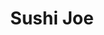 ---
layout: place
title: "Sushi Joe"
permalink: /florida/doral/sushi-joe.html
stateAbbr: FL
stateName: Florida
cityName: Doral
seo:
  name: "Sushi Joe"
  type: Restaurant
  links: null
description: "Sushi Joe serves delicious sushi in Doral, Florida. Try fresh Japanese dishes for a great dining experience. "
place_id: ChIJe_xDVVi52YgRFG_0CHW-lDM
photos:
  - name: >-
      places/ChIJe_xDVVi52YgRFG_0CHW-lDM/photos/AeeoHcL6UrD3gktdVmhIIenNIJ2VAZSwl00V3mKsq5_trT6IdDKQBujH15h2xBt7NyaDr5FHKszugwFhTc3z61494hgFgOm82hr0-DOo3VhR2QoXjCv2Zpz5smkxaUOv12MMdYX6HW18wKIsiZGrxByOnkhZWoB2bQiDekmfKFu2La07gUWgNNvKatwpxAXZyRFbVr_OiA9l9aYixGf9_h1tMupeSE5pnDcAXRywSicptLYmT7vkipZyEU5mX_ipH8Lwy6BZXZQab7vLpNQPuSmmO5HB12lW12hKnTcXvLArw7gjPxljjfSOS15S8WtK5oHLht4B5Fpgxe11nJ7kGCc56Zx8VZOceIc0DCQ92qcwUi5_I6Fk21KJkPIrMDEX8gbYapmJaW0I-tD3H3VG0KK_8TptB-vCzr1jMdr1hdyZAic
    widthPx: 4000
    heightPx: 2992
    authorAttributions:
      - displayName: Ahmed Sabry
        uri: https://maps.google.com/maps/contrib/106537554764503339311
        photoUri: >-
          https://lh3.googleusercontent.com/a-/ALV-UjXdruwnNPDMCYwsoJaVpH0lIszE9_FTICo8lkvtsi1g9c6wSPs=s100-p-k-no-mo
    flagContentUri: >-
      https://www.google.com/local/imagery/report/?cb_client=maps_api_places.places_api&image_key=!1e10!2sCIHM0ogKEICAgICkvO-VGQ&hl=en-US
    googleMapsUri: >-
      https://www.google.com/maps/place//data=!3m4!1e2!3m2!1sCIHM0ogKEICAgICkvO-VGQ!2e10!4m2!3m1!1s0x88d9b9585543fc7b:0x3394be7508f46f14
  - name: >-
      places/ChIJe_xDVVi52YgRFG_0CHW-lDM/photos/AeeoHcLzV_8XNY6-RyIy-gfCPukzoMBoLV19uvcR9g1kdSw507gLP1YK5Gd9ziGhNG3_-erWh6y3JWLIb30Z0ampqIpbJ0V80GX09Zk8Fmewfs61M01eBmdbHOFyWajAE0k3CGsQsToNKurb6-wJvJG1oELGl6i5dxfjWjiHnx7dQzevA_OaZ5vQoqa0Q2Kn3qXqjo_2y-7pUmFvKSM_tP-vKTNO7tng7YQJ_EWjBgRDUF1a3rSIia4whm1HPWsUhlvBhoY4CfviFDDGb7DKJjUhnVQa9XKw3WCa81MC24dC8eQrn3LgH1XsmUaOHj8Eo7Qt50y6vASoiYiWCLahiIu7hnyHpdSml19JcIR6zaUhd7TrsgaB1DLkMR6ObfxtgFaWQFvq2acxA8w4tkyJrwdOeYgsf00NO5N2QeP9la-PMfpdNqM
    widthPx: 3024
    heightPx: 3024
    authorAttributions:
      - displayName: richard chwang
        uri: https://maps.google.com/maps/contrib/100831904611703465879
        photoUri: >-
          https://lh3.googleusercontent.com/a-/ALV-UjWXjya_wpkGjNT62UeKIcMCWV-UPsOV5tm-Nb3PvBDDPBEJrvv8KA=s100-p-k-no-mo
    flagContentUri: >-
      https://www.google.com/local/imagery/report/?cb_client=maps_api_places.places_api&image_key=!1e10!2sCIHM0ogKEICAgICWsoyXxwE&hl=en-US
    googleMapsUri: >-
      https://www.google.com/maps/place//data=!3m4!1e2!3m2!1sCIHM0ogKEICAgICWsoyXxwE!2e10!4m2!3m1!1s0x88d9b9585543fc7b:0x3394be7508f46f14
  - name: >-
      places/ChIJe_xDVVi52YgRFG_0CHW-lDM/photos/AeeoHcJC8tXxwGDNaLiWbRvhItXF5nuQN-y1lIhV5o6eZI1o2EWMXJUd9HTZmfPfDif8aequBNlrL8_NNKjhPSWMiGXJCIQUF0eJAK7VEQaMe1_q-4p_lqjYftdYwpK5cPozC510vWT_oeAYM5WMPF8itTPCJ95ovYwNIZmKLqMyXKy2CB2JUfLRJx5hxkoxARw73atxd6ve-QheJ5Bu7iqkY6c6NvKNz95xhwEm6CGvusB_INOah5l6wFJTbrvUzbvqmZ3853Oom-71Z_ZfOqyv6rQP655VUfYhdJFYUAMkOBsr4117LiV4Er5MHBbof1_S-ecvY9LXAIH1zwffIV8OAndBJ3KtrC0hKtAQvxr6nckmwYQ43c0oLyDX6PmRpD44L7S40_RWojp-UgAL1PWy73wWB1WmiZXmgmI8ZmjmTCCMjNnmj5Z9N28r2rh5BVKj
    widthPx: 3000
    heightPx: 4000
    authorAttributions:
      - displayName: richard chwang
        uri: https://maps.google.com/maps/contrib/100831904611703465879
        photoUri: >-
          https://lh3.googleusercontent.com/a-/ALV-UjWXjya_wpkGjNT62UeKIcMCWV-UPsOV5tm-Nb3PvBDDPBEJrvv8KA=s100-p-k-no-mo
    flagContentUri: >-
      https://www.google.com/local/imagery/report/?cb_client=maps_api_places.places_api&image_key=!1e10!2sCIABIhADycKzBSQLDGfjXkYAB0Uk&hl=en-US
    googleMapsUri: >-
      https://www.google.com/maps/place//data=!3m4!1e2!3m2!1sCIABIhADycKzBSQLDGfjXkYAB0Uk!2e10!4m2!3m1!1s0x88d9b9585543fc7b:0x3394be7508f46f14
  - name: >-
      places/ChIJe_xDVVi52YgRFG_0CHW-lDM/photos/AeeoHcIhWtgEB43pjLTsVYvgVvXUmGjUVHJZte4fkKjifPg28KA0Sflk2JOQcI6xSdjmrJVTHHumf7ixLDXXC_ZuTlnrZjBieHyHUvZPOXJBcp5ZArbMp_nBuY8qUzGWFyjE02-iCQnnrjniBmL1hulcep93ee0b-QayGAlMrHb9XARn-ToZIomEmoNv4GBFCrUTTnUHeTHpnp5-QBN-41YWM7BNm6QoKebW3T9v9S3rAmEdcxDNylgQHGmv5kMMRSC5INYZuC6DZXvJ1DIeUMJ-iMM5pj-3X8eUO7CGve7eSS4N79p1HS3iU9J7sbCz4BAX8RF9rGphRQ9_ttdRa7PzixiW0oUdGbmBly-Y4zUkkevHDmOQCr_VVIWiLt-EGMr-EruzdXa4a4onzjLNl8fz1w9uW-SRMQag96inZoeTnGTqxSs
    widthPx: 3000
    heightPx: 4000
    authorAttributions:
      - displayName: richard chwang
        uri: https://maps.google.com/maps/contrib/100831904611703465879
        photoUri: >-
          https://lh3.googleusercontent.com/a-/ALV-UjWXjya_wpkGjNT62UeKIcMCWV-UPsOV5tm-Nb3PvBDDPBEJrvv8KA=s100-p-k-no-mo
    flagContentUri: >-
      https://www.google.com/local/imagery/report/?cb_client=maps_api_places.places_api&image_key=!1e10!2sCIHM0ogKEICAgICLoK3VzwE&hl=en-US
    googleMapsUri: >-
      https://www.google.com/maps/place//data=!3m4!1e2!3m2!1sCIHM0ogKEICAgICLoK3VzwE!2e10!4m2!3m1!1s0x88d9b9585543fc7b:0x3394be7508f46f14
  - name: >-
      places/ChIJe_xDVVi52YgRFG_0CHW-lDM/photos/AeeoHcJOxDpO39g4NtQmaj5GuVsb2PvnI1IBeXJZMdObgqoveXptKyPghA3SPz4dNXANPLDcm3XiL6mBLGUB0sWiiUKgehS_4NifCp2WEFmlYclj-QYW10_oij86u4Oj9BRGDX6l9UVyJi4feCvNCioiPaDOdDPuechSKknZHqp6VTna55_cxDvQw1O_-LDfuKGBnmO5BU_e6QGZqv156YX4tYM43nFDonmU5DlC-AdX4kJcQSpQeaOqLtsDIljoSPX_eOb0JA8UsFpWyRu8m8ugqZM8WuQy4CxQjkd2ovR2G64ka0nyQOVSwW33Me25PxxmryX9Q5XfmCOoS9HUy4Tlll-rfd_BuXLqmi-7TUvD0PGxD9vfVMYR9Fo-52z0OqN8IvaXr1GsCIpfHEIvOm114WoAwPS6aAdaOuLBvlTyyhVpdV1TVddnx8ATKcXhbgRk
    widthPx: 3000
    heightPx: 4000
    authorAttributions:
      - displayName: richard chwang
        uri: https://maps.google.com/maps/contrib/100831904611703465879
        photoUri: >-
          https://lh3.googleusercontent.com/a-/ALV-UjWXjya_wpkGjNT62UeKIcMCWV-UPsOV5tm-Nb3PvBDDPBEJrvv8KA=s100-p-k-no-mo
    flagContentUri: >-
      https://www.google.com/local/imagery/report/?cb_client=maps_api_places.places_api&image_key=!1e10!2sCIABIhADycKzBSQLDGfjTSMADXtu&hl=en-US
    googleMapsUri: >-
      https://www.google.com/maps/place//data=!3m4!1e2!3m2!1sCIABIhADycKzBSQLDGfjTSMADXtu!2e10!4m2!3m1!1s0x88d9b9585543fc7b:0x3394be7508f46f14
  - name: >-
      places/ChIJe_xDVVi52YgRFG_0CHW-lDM/photos/AeeoHcI29JQcEXcOclVZ12Zp2oxO27ENzrcnMk68Yuz41h_9oHArDknFz5zlM3bqTUny8ir_1kbELt0H3yF9S-y9JhD7m-styJa6EAkO_ahV9A0tCnXmgyaaDWe1f_lXQou5PcuChHAoZnNMs2VT2ncHgGCj1L2euc3ThK-eXxCLOnmbkzOE-fwhGCQRtsLCEg85dL4awuuFUmTmj3Qr-dwTkSzc7OOZVA-PTPlMawfz0D1solVqbTkq8QTHfAcCdj_HCrT185xdLTYoItfup9JnrzJ2rt1qErrzIumXYmoq1tW20me3Wieur57X2Jvqj9y36K0N2XpZoVLL6G-DH65h0TOgpgpK8mSduyX4PJdKBq86KYtcapnkzBYdoovmkvuG7EIQGMWygmJJ7FZ34JgYjlFYo3_8i2yUEDnBB5o7H2o
    widthPx: 3000
    heightPx: 4000
    authorAttributions:
      - displayName: Eloy Fernandez
        uri: https://maps.google.com/maps/contrib/102348815668034612963
        photoUri: >-
          https://lh3.googleusercontent.com/a-/ALV-UjXNa33Qsk7mMNBjrIKes-0WDgRt7CWPYwnMF1-y1cK5PTVlgsVC=s100-p-k-no-mo
    flagContentUri: >-
      https://www.google.com/local/imagery/report/?cb_client=maps_api_places.places_api&image_key=!1e10!2sCIHM0ogKEICAgID_tKbuEQ&hl=en-US
    googleMapsUri: >-
      https://www.google.com/maps/place//data=!3m4!1e2!3m2!1sCIHM0ogKEICAgID_tKbuEQ!2e10!4m2!3m1!1s0x88d9b9585543fc7b:0x3394be7508f46f14
  - name: >-
      places/ChIJe_xDVVi52YgRFG_0CHW-lDM/photos/AeeoHcJ4rVAiom_uYpr0XGxfr0VSGGXwEB9zx156w49qjMPncpFrA3x7l0_KAlj3u4tn5yMM3ufSXIiVb7mXxmUg_S37Rs-wlOvPXMzOd4-2sBpWQRJPSjqiWv6aBU4wpQUGQWhd-aZzYZXp0aLKmG-HtMNIXh5AFUl8j9cE8TWz49SflYK8KoqUPPgYxZOXcWrayc5UbwPKnrGrdUqpq9p6DBwKxx6Ir2mNwMIUxoD646t3JhNA_xPvNnALNZ8INGFyIGYegyQpjpH_TGhWWQpTCbNdCxgbQaWhotU3SD2yEJ4DO_4G2GPoMYmOpVgq5s3JNWrtgPzPF_xz6wInAyKP8__JswIPMF8pMNN1Btuj7mzzoNvqVDa89-45Rs6opLPdtCqTAyR3-rtsjS4F6YdunzDx9ntgY8QACHFN3fmhRa-3MkhcGwtnmGWcoUh5U0lN
    widthPx: 3000
    heightPx: 4000
    authorAttributions:
      - displayName: richard chwang
        uri: https://maps.google.com/maps/contrib/100831904611703465879
        photoUri: >-
          https://lh3.googleusercontent.com/a-/ALV-UjWXjya_wpkGjNT62UeKIcMCWV-UPsOV5tm-Nb3PvBDDPBEJrvv8KA=s100-p-k-no-mo
    flagContentUri: >-
      https://www.google.com/local/imagery/report/?cb_client=maps_api_places.places_api&image_key=!1e10!2sCIABIhAA3ilWigXJSmfjSbgABdAt&hl=en-US
    googleMapsUri: >-
      https://www.google.com/maps/place//data=!3m4!1e2!3m2!1sCIABIhAA3ilWigXJSmfjSbgABdAt!2e10!4m2!3m1!1s0x88d9b9585543fc7b:0x3394be7508f46f14
  - name: >-
      places/ChIJe_xDVVi52YgRFG_0CHW-lDM/photos/AeeoHcLLBis4_JeQpyJ4rRd_fGZxIzylNKLr5rhX3wyCJifeqY4azBw9-XvNDOo2x7qEc1S7JqDa7fVAlLj21GrS-jmOdQLKyMt9xoyIvubtXo0XMqwRQdZKUz0w48-NH_axeaPUiEaAK_hwFgB3yJwF1RtbO8hsJocrcO5kTNGj-pAc_vkKLwiu0h6O8ZEIKlN4mDKmF-GmQAWchY7NDnvL6mLu9BP1uW2bZ0SsIX-aLsy4xSWrxCnnOBOpYWF0nL4wUwGL6gU-6jfpj9UOePAAAK8EviMb4n23v0TeTcVbyg7zTRpfe-5pCmIUDb1XPWSo8BBjSIdnhxjNGipR1QV4KvLiUPlD8RMQ9wP3z0HTztGIWctL8CFednpfWpGWfCYQVjeeu8zn0Z8v_3TwyBCE0LOgd9ngfbdWD9w221GfLCy2KXE
    widthPx: 3024
    heightPx: 3024
    authorAttributions:
      - displayName: richard chwang
        uri: https://maps.google.com/maps/contrib/100831904611703465879
        photoUri: >-
          https://lh3.googleusercontent.com/a-/ALV-UjWXjya_wpkGjNT62UeKIcMCWV-UPsOV5tm-Nb3PvBDDPBEJrvv8KA=s100-p-k-no-mo
    flagContentUri: >-
      https://www.google.com/local/imagery/report/?cb_client=maps_api_places.places_api&image_key=!1e10!2sCIHM0ogKEICAgID28cPz_AE&hl=en-US
    googleMapsUri: >-
      https://www.google.com/maps/place//data=!3m4!1e2!3m2!1sCIHM0ogKEICAgID28cPz_AE!2e10!4m2!3m1!1s0x88d9b9585543fc7b:0x3394be7508f46f14
  - name: >-
      places/ChIJe_xDVVi52YgRFG_0CHW-lDM/photos/AeeoHcJEOnOYziA3_5Pc3ZHyrmNpc-s93RTh-FznguQhYuoUbeDYmaH7O-ei5DSkLE8t-KYczbo5TrH0545cSnDAGnUas15UG6ZMSQDlr7yOZXeqhQinD5T3LM6p5TIk_CfszVGKsdK8L20LQlk3WR-KUoNzwRr-maISuyKTOBRq3TjAgQk3YFqg_MXs56TaxmlQzNDxoyyk6mkB3jyBLcnoBsLsBztd84R8gsbFnVwySahSYOszYMxiT1ENdYuG9oIxyOhyk3y6MnQZ_nn0xt2VlN7YYPQmzFN36Wm5gNIaDTjsp1pscT208wTxkUN3TPNFMp4clFOc4IcisKo-Ufg32xUGZobbmmswKFIrMa25DUVmTpifd9WWSp3I0V1sZ7wchljWm66wrOhDWoDl26END26p0Lhuw-5tyQi5hBjBxdQ7jCcA
    widthPx: 3024
    heightPx: 3024
    authorAttributions:
      - displayName: richard chwang
        uri: https://maps.google.com/maps/contrib/100831904611703465879
        photoUri: >-
          https://lh3.googleusercontent.com/a-/ALV-UjWXjya_wpkGjNT62UeKIcMCWV-UPsOV5tm-Nb3PvBDDPBEJrvv8KA=s100-p-k-no-mo
    flagContentUri: >-
      https://www.google.com/local/imagery/report/?cb_client=maps_api_places.places_api&image_key=!1e10!2sCIHM0ogKEICAgID2iaj3_wE&hl=en-US
    googleMapsUri: >-
      https://www.google.com/maps/place//data=!3m4!1e2!3m2!1sCIHM0ogKEICAgID2iaj3_wE!2e10!4m2!3m1!1s0x88d9b9585543fc7b:0x3394be7508f46f14
  - name: >-
      places/ChIJe_xDVVi52YgRFG_0CHW-lDM/photos/AeeoHcJd7-ViN4aTNm7GjAXLg7mlhKf1qJRHg7VmVkH2cr-jAYV6MB2zELAgdpooMHMhOe30JaQ_Dbdg4EQm7XYc8TFqWoKGJMWibMtRkRuvZsZM-Zu2jH5SaT_poJedb4xV-EN8ZTUo3zqJsrz7gbiVhuy8q5kwB71xF2Jm6YqfWhZuSNhtKNjphJkHZOR90OMgcjY4wbIDJg6IFcb-hBLaOL-Rm0rgt_74w8fswL0kpuE_cwCckDX-qIUyzxHYa_ECxfpGes4198LaBnzTVEKD-DfWGguxfZkg4sW4BTU8YH9v0GJxjMWwIiHtDEQ4ZVUBtQGsTo_9eDoUYXRqkib57lpVAfnx4ZzJzWiwdY-vOlVOSsUwGFdWst6Kx2xEbF9HCvcD6MheiS4tCxLbpJ0FBr5lIhlC4WFcM66ts0m9pTjABaV37QGr7ysbJ_OdeA
    widthPx: 3000
    heightPx: 4000
    authorAttributions:
      - displayName: richard chwang
        uri: https://maps.google.com/maps/contrib/100831904611703465879
        photoUri: >-
          https://lh3.googleusercontent.com/a-/ALV-UjWXjya_wpkGjNT62UeKIcMCWV-UPsOV5tm-Nb3PvBDDPBEJrvv8KA=s100-p-k-no-mo
    flagContentUri: >-
      https://www.google.com/local/imagery/report/?cb_client=maps_api_places.places_api&image_key=!1e10!2sCIABIhADycKzawULlGfklEIADr2y&hl=en-US
    googleMapsUri: >-
      https://www.google.com/maps/place//data=!3m4!1e2!3m2!1sCIABIhADycKzawULlGfklEIADr2y!2e10!4m2!3m1!1s0x88d9b9585543fc7b:0x3394be7508f46f14
address: 9557 NW 41st St, Doral, FL 33178, USA
street: 9557 NW 41st St
city: Doral
state: FL
zip: '33178'
country: USA
neighborhood: null
latitude: '25.812710'
longitude: '-80.351706'
accessibility_options:
  wheelchairAccessibleParking: true
  wheelchairAccessibleEntrance: true
  wheelchairAccessibleRestroom: true
  wheelchairAccessibleSeating: true
business_status: OPERATIONAL
name: Sushi Joe
google_maps_links:
  directionsUri: >-
    https://www.google.com/maps/dir//''/data=!4m7!4m6!1m1!4e2!1m2!1m1!1s0x88d9b9585543fc7b:0x3394be7508f46f14!3e0
  placeUri: https://maps.google.com/?cid=3716805002358189844
  writeAReviewUri: >-
    https://www.google.com/maps/place//data=!4m3!3m2!1s0x88d9b9585543fc7b:0x3394be7508f46f14!12e1
  reviewsUri: >-
    https://www.google.com/maps/place//data=!4m4!3m3!1s0x88d9b9585543fc7b:0x3394be7508f46f14!9m1!1b1
  photosUri: >-
    https://www.google.com/maps/place//data=!4m3!3m2!1s0x88d9b9585543fc7b:0x3394be7508f46f14!10e5
primary_type: Japanese Restaurant
opening_hours:
  regular: null
  current: null
secondary_opening_hours:
  regular:
    weekdayDescriptions: null
    type: null
  current:
    weekdayDescriptions: null
    type: null
phone: null
price_level: null
price_range: null
rating: null
rating_count: 0
website: null
reviews: null
parking_options: null
payment_options: null
allow_dogs: null
curbside_pickup: null
delivery: null
dine_in: null
good_for_children: null
good_for_groups: null
good_for_sports: null
live_music: null
menu_for_children: null
outdoor_seating: null
reservable: null
restroom: null
serves_beer: null
serves_breakfast: null
serves_brunch: null
serves_cocktails: null
serves_coffee: null
serves_dinner: null
serves_dessert: null
serves_lunch: null
serves_vegetarian_food: null
serves_wine: null
takeout: null
update_category: essentials
summary: null

---